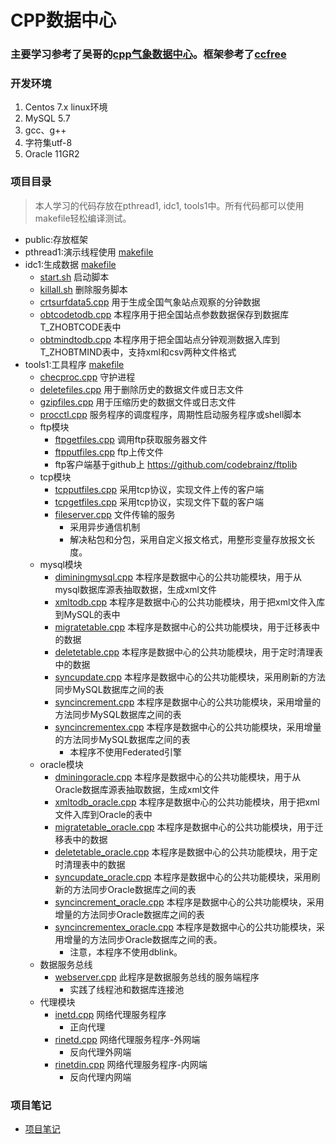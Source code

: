 # CPP数据中心
### 主要学习参考了吴哥的[cpp气象数据中心](https://coding.imooc.com/learn/list/546.html)。框架参考了[ccfree](https://github.com/zhuzhenxxx/ccfree)

### 开发环境

1. Centos 7.x linux环境
2. MySQL 5.7
3. gcc、g++
4. 字符集utf-8
5. Oracle 11GR2 

### 项目目录
> 本人学习的代码存放在pthread1, idc1, tools1中。所有代码都可以使用makefile轻松编译测试。
* public:存放框架
* pthread1:演示线程使用 [makefile](pthread1/makefile)
* idc1:生成数据 [makefile](idc1/c/makefile)
  * [start.sh](idc1/c/start.sh) 启动脚本
  * [killall.sh](idc1/c/start.sh) 删除服务脚本
  * [crtsurfdata5.cpp](idc1/c/crtsurfdata5.cpp) 用于生成全国气象站点观察的分钟数据
  * [obtcodetodb.cpp](idc1/c/obtcodetodb.cpp) 本程序用于把全国站点参数数据保存到数据库T_ZHOBTCODE表中
  * [obtmindtodb.cpp](idc1/c/obtmindtodb.cpp) 本程序用于把全国站点分钟观测数据入库到T_ZHOBTMIND表中，支持xml和csv两种文件格式
* tools1:工具程序 [makefile](tools1/c/makefile)
  * [checproc.cpp](tools1/c/checkproc.cpp) 守护进程
  * [deletefiles.cpp](tools1/c/deletefiles.cpp) 用于删除历史的数据文件或日志文件
  * [gzipfiles.cpp](tools1/c/gzipfiles.cpp) 用于压缩历史的数据文件或日志文件
  * [procctl.cpp](tools1/c/procctl.cpp) 服务程序的调度程序，周期性启动服务程序或shell脚本
  * ftp模块
    * [ftpgetfiles.cpp](tools1/c/ftpgetfiles.cpp) 调用ftp获取服务器文件
    * [ftpputfiles.cpp](tools1/c/ftpputfiles.cpp) ftp上传文件
    * ftp客户端基于github上 https://github.com/codebrainz/ftplib 
  * tcp模块
    * [tcpputfiles.cpp](tools1/c/tcpputfiles.cpp) 采用tcp协议，实现文件上传的客户端
    * [tcpgetfiles.cpp](tools1/c/tcpgetfiles.cpp) 采用tcp协议，实现文件下载的客户端
    * [fileserver.cpp](tools1/c/fileserver.cpp) 文件传输的服务
      * 采用异步通信机制
      * 解决粘包和分包，采用自定义报文格式，用整形变量存放报文长度。
  * mysql模块
    * [diminingmysql.cpp](tools1/c/dminingmysql.cpp) 本程序是数据中心的公共功能模块，用于从mysql数据库源表抽取数据，生成xml文件
    * [xmltodb.cpp](tools1/c/xmltodb.cpp) 本程序是数据中心的公共功能模块，用于把xml文件入库到MySQL的表中
    * [migratetable.cpp](tools1/c/migratetable.cpp) 本程序是数据中心的公共功能模块，用于迁移表中的数据
    * [deletetable.cpp](tools1/c/deletetable.cpp) 本程序是数据中心的公共功能模块，用于定时清理表中的数据
    * [syncupdate.cpp](tools1/c/syncupdate.cpp) 本程序是数据中心的公共功能模块，采用刷新的方法同步MySQL数据库之间的表
    * [syncincrement.cpp](tools1/c/syncincrement.cpp) 本程序是数据中心的公共功能模块，采用增量的方法同步MySQL数据库之间的表
    * [syncincrementex.cpp](tools1/c/syncincrementex.cpp) 本程序是数据中心的公共功能模块，采用增量的方法同步MySQL数据库之间的表
      * 本程序不使用Federated引擎
  * oracle模块
    * [dminingoracle.cpp](tools1/c/dminingoracle.cpp) 本程序是数据中心的公共功能模块，用于从Oracle数据库源表抽取数据，生成xml文件
    * [xmltodb_oracle.cpp](tools1/c/xmltodb_oracle.cpp) 本程序是数据中心的公共功能模块，用于把xml文件入库到Oracle的表中
    * [migratetable_oracle.cpp](tools1/c/migratetable_oracle.cpp) 本程序是数据中心的公共功能模块，用于迁移表中的数据
    * [deletetable_oracle.cpp](tools1/c/deletetable_oracle.cpp) 本程序是数据中心的公共功能模块，用于定时清理表中的数据
    * [syncupdate_oracle.cpp](tools1/c/syncupdate_oracle.cpp) 本程序是数据中心的公共功能模块，采用刷新的方法同步Oracle数据库之间的表
    * [syncincrement_oracle.cpp](tools1/c/syncincrement_oracle.cpp) 本程序是数据中心的公共功能模块，采用增量的方法同步Oracle数据库之间的表
    * [syncincrementex_oracle.cpp](tools1/c/syncincrementex_oracle.cpp) 本程序是数据中心的公共功能模块，采用增量的方法同步Oracle数据库之间的表。
      *  注意，本程序不使用dblink。
  * 数据服务总线
    * [webserver.cpp](tools1/c/webserver.cpp) 此程序是数据服务总线的服务端程序
      * 实践了线程池和数据库连接池
  * 代理模块
    * [inetd.cpp](tools1/c/inetd.cpp) 网络代理服务程序
      * 正向代理
    * [rinetd.cpp](tools1/c/rinetd.cpp) 网络代理服务程序-外网端
      * 反向代理外网端
    * [rinetdin.cpp](tools1/c/rinetdin.cpp) 网络代理服务程序-内网端
      * 反向代理内网端

### 项目笔记

- [项目笔记](note.md)
